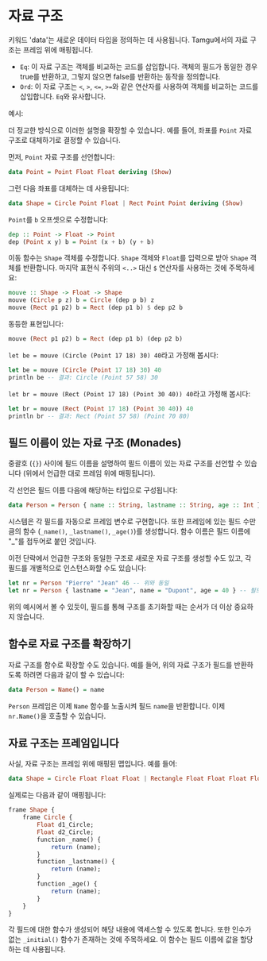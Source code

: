# 자료 구조

키워드 'data'는 새로운 데이터 타입을 정의하는 데 사용됩니다. Tamgu에서의 자료 구조는 프레임 위에 매핑됩니다.

- `Eq`: 이 자료 구조는 객체를 비교하는 코드를 삽입합니다. 객체의 필드가 동일한 경우 true를 반환하고, 그렇지 않으면 false를 반환하는 동작을 정의합니다.
- `Ord`: 이 자료 구조는 `<`, `>`, `<=`, `>=`와 같은 연산자를 사용하여 객체를 비교하는 코드를 삽입합니다. `Eq`와 유사합니다.

예시:

더 정교한 방식으로 이러한 설명을 확장할 수 있습니다. 예를 들어, 좌표를 `Point` 자료 구조로 대체하기로 결정할 수 있습니다.

먼저, `Point` 자료 구조를 선언합니다:
```haskell
data Point = Point Float Float deriving (Show)
```

그런 다음 좌표를 대체하는 데 사용됩니다:
```haskell
data Shape = Circle Point Float | Rect Point Point deriving (Show)
```

`Point`를 `b` 오프셋으로 수정합니다:
```haskell
dep :: Point -> Float -> Point
dep (Point x y) b = Point (x + b) (y + b)
```

이동 함수는 `Shape` 객체를 수정합니다. `Shape` 객체와 `Float`를 입력으로 받아 `Shape` 객체를 반환합니다. 마지막 표현식 주위의 `<..>` 대신 `$` 연산자를 사용하는 것에 주목하세요:
```haskell
mouve :: Shape -> Float -> Shape
mouve (Circle p z) b = Circle (dep p b) z
mouve (Rect p1 p2) b = Rect (dep p1 b) $ dep p2 b
```

동등한 표현입니다:
```haskell
mouve (Rect p1 p2) b = Rect (dep p1 b) (dep p2 b)
```

`let be = mouve (Circle (Point 17 18) 30) 40`라고 가정해 봅시다:
```haskell
let be = mouve (Circle (Point 17 18) 30) 40
println be -- 결과: Circle (Point 57 58) 30
```

`let br = mouve (Rect (Point 17 18) (Point 30 40)) 40`라고 가정해 봅시다:
```haskell
let br = mouve (Rect (Point 17 18) (Point 30 40)) 40
println br -- 결과: Rect (Point 57 58) (Point 70 80)
```

## 필드 이름이 있는 자료 구조 (Monades)

중괄호 (`{}`) 사이에 필드 이름을 설명하여 필드 이름이 있는 자료 구조를 선언할 수 있습니다 (위에서 언급한 대로 프레임 위에 매핑됩니다).

각 선언은 필드 이름 다음에 해당하는 타입으로 구성됩니다:
```haskell
data Person = Person { name :: String, lastname :: String, age :: Int }
```

시스템은 각 필드를 자동으로 프레임 변수로 구현합니다. 또한 프레임에 있는 필드 수만큼의 함수 (`_name()`, `_lastname()`, `_age()`)를 생성합니다. 함수 이름은 필드 이름에 "_"를 접두어로 붙인 것입니다.

이전 단락에서 언급한 구조와 동일한 구조로 새로운 자료 구조를 생성할 수도 있고, 각 필드를 개별적으로 인스턴스화할 수도 있습니다:
```haskell
let nr = Person "Pierre" "Jean" 46 -- 위와 동일
let nr = Person { lastname = "Jean", name = "Dupont", age = 40 } -- 필드를 통해
```

위의 예시에서 볼 수 있듯이, 필드를 통해 구조를 초기화할 때는 순서가 더 이상 중요하지 않습니다.

## 함수로 자료 구조를 확장하기

자료 구조를 함수로 확장할 수도 있습니다. 예를 들어, 위의 자료 구조가 필드를 반환하도록 하려면 다음과 같이 할 수 있습니다:
```haskell
data Person = Name() = name
```

`Person` 프레임은 이제 `Name` 함수를 노출시켜 필드 `name`을 반환합니다. 이제 `nr.Name()`을 호출할 수 있습니다.

## 자료 구조는 프레임입니다

사실, 자료 구조는 프레임 위에 매핑된 맵입니다. 예를 들어:
```haskell
data Shape = Circle Float Float Float | Rectangle Float Float Float Float deriving (Show)
```

실제로는 다음과 같이 매핑됩니다:
```haskell
frame Shape {
    frame Circle {
        Float d1_Circle;
        Float d2_Circle;
        function _name() {
            return (name);
        }
        function _lastname() {
            return (name);
        }
        function _age() {
            return (name);
        }
    }
}
```

각 필드에 대한 함수가 생성되어 해당 내용에 액세스할 수 있도록 합니다. 또한 인수가 없는 `_initial()` 함수가 존재하는 것에 주목하세요. 이 함수는 필드 이름에 값을 할당하는 데 사용됩니다.